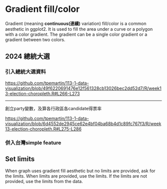 # Gradient fill/color

Gradient (meaning **continuous(連續)** variation) fill/color is a common aesthetic in ggplot2. It is used to fill the area under a curve or a polygon with a color gradient. The gradient can be a single color gradient or a gradient between two colors. 

## 2024 總統大選

### 引入總統大選資料

<https://github.com/tpemartin/113-1-data-visualization/blob/49f6220691476e12f561328cb13026bec2dd52d7/R/week13-election-choropleth.R#L266-L273>

***

創立party變數，及算各行政區各candidate得票率

<https://github.com/tpemartin/113-1-data-visualization/blob/6d4552de2945ce62e4bf04ba68b4d1c89fc767f3/R/week13-election-choropleth.R#L275-L286>

### 併入台灣simple feature





## Set limits

When graph uses gradient fill aesthetic but no limits are provided, ask for the limits. When limits are provided, use the limits. If the limits are not provided, use the limits from the data. 

